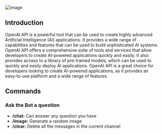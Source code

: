 ![image](https://user-images.githubusercontent.com/83751620/212250617-e5d38253-e2d6-4876-b312-25893c9e5ac8.png)

## Introduction
OpenAI API is a powerful tool that can be used to create highly advanced Artificial Intelligence (AI) applications. It provides a wide range of capabilities and features that can be used to build sophisticated AI systems. OpenAI API offers a comprehensive suite of tools and services that allow developers to create AI-powered applications quickly and easily. It also provides access to a library of pre-trained models, which can be used to quickly and easily deploy AI applications. OpenAI API is a great choice for developers looking to create AI-powered applications, as it provides an easy-to-use platform and a wide range of features.

## Commands
### Ask the Bot a question
- **/chat:** Can answer any question you have
- **/image:** Generate a random image 
- **/clear:** Delete all the messages in the current channel

